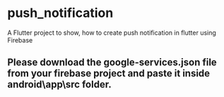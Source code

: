 # push_notification

A Flutter project to show, how to create push notification in flutter using Firebase

## Please download the google-services.json file from your firebase project and paste it inside android\app\src folder.
